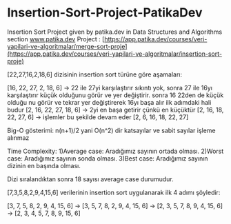 # Insertion-Sort-Project-PatikaDev
Insertion Sort Project given by patika.dev in Data Structures and Algorithms section  www.patika.dev
Project : [https://app.patika.dev/courses/veri-yapilari-ve-algoritmalar/merge-sort-proje](https://app.patika.dev/courses/veri-yapilari-ve-algoritmalar/insertion-sort-proje)

[22,27,16,2,18,6] dizisinin insertion sort türüne göre aşamaları:

[16, 22, 27, 2, 18, 6] -> 22 ile 27yi karşılaştırır sıkıntı yok, sonra 27 ile 16yı karşılaştırır küçük olduğunu görür ve yer değiştirir. sonra 16 22den de küçük olduğu
nu görür ve tekrar yer değiştirerek 16yı başa alır ilk adımdaki hali budur
[2, 16, 22, 27, 18, 6] -> 2yi en başa getirir çünkü en küçüktür
[2, 16, 18, 22, 27, 6] -> işlemler bu şekilde devam eder
[2, 6, 16, 18, 22, 27]

Big-O gösterimi: n(n+1)/2 yani O(n^2) dir katsayılar ve sabit sayılar işleme alınmaz

Time Complexity:
1)Average case: Aradığımız sayının ortada olması.
2)Worst case: Aradığımız sayının sonda olması.
3)Best case: Aradığımız sayının dizinin en başında olması.

Dizi sıralandıktan sonra 18 sayısı average case durumudur.

[7,3,5,8,2,9,4,15,6] verilerinin insertion sort uygulanarak ilk 4 adımı şöyledir: 

[3, 7, 5, 8, 2, 9, 4, 15, 6] -> [3, 5, 7, 8, 2, 9, 4, 15, 6] -> [2, 3, 5, 7, 8, 9, 4, 15, 6] -> [2, 3, 4, 5, 7, 8, 9, 15, 6]

